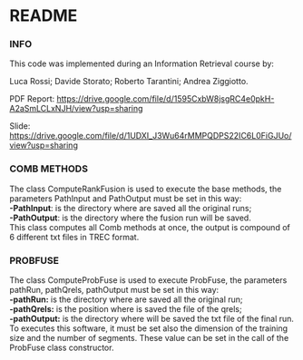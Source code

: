 # README #

### INFO ###

This code was implemented during an Information Retrieval course by:

Luca Rossi;
Davide Storato;
Roberto Tarantini;
Andrea Ziggiotto.

PDF Report: https://drive.google.com/file/d/1595CxbW8jsgRC4e0pkH-A2aSmLCLxNJH/view?usp=sharing

Slide: https://drive.google.com/file/d/1UDXI_J3Wu64rMMPQDPS22IC6L0FiGJUo/view?usp=sharing

### COMB METHODS ###

The class ComputeRankFusion is used to execute the base methods, the parameters PathInput and PathOutput must be set in this way:  
**-PathInput**: is the directory where are saved all the original runs;  
**-PathOutput**: is the directory where the fusion run will be saved.    
This class computes all Comb methods at once, the output is compound of 6 different txt files in TREC format.    

### PROBFUSE ###

The class ComputeProbFuse is used to execute ProbFuse, the parameters pathRun, pathQrels, pathOutput must be set in this way:    
**-pathRun:** is the directory where are saved all the original run;  
**-pathQrels:** is the position where is saved the file of the qrels;   
**-pathOutput:** is the directory where will be saved the txt file of the final run.   
To executes this software, it must be set also the dimension of the training size and the number of segments. These value can be set in the call 
of the ProbFuse class constructor.
